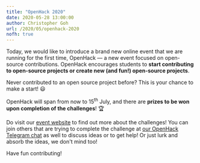 ```yaml
---
title: "OpenHack 2020"
date: 2020-05-28 13:00:00
author: Christopher Goh
url: /2020/05/openhack-2020
nofh: true
---
```


Today, we would like to introduce a brand new online event that we are running for the first time, OpenHack &mdash; a new event focused on open-source contributions. OpenHack encourages students to **start contributing to open-source projects or create new (and fun!) open-source projects**.

Never contributed to an open source project before? This is your chance to make a start! 😃

OpenHack will span from now to 15<sup>th</sup> July, and there are **prizes to be won upon completion of the challenges**! 🏆

Do visit our [event website](https://openhack.nushackers.org/) to find out more about the challenges! You can join others that are trying to complete the challenge at [our OpenHack Telegram chat](https://t.me/nushackers_openhack) as well to discuss ideas or to get help! Or just lurk and absorb the ideas, we don't mind too!

Have fun contributing!
